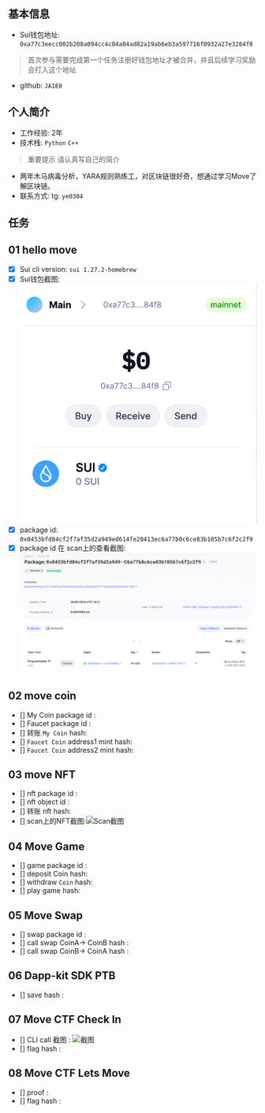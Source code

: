 ## 基本信息
- Sui钱包地址: `0xa77c3eecc002b208a094cc4c84a04ad82a19ab6eb3a597716f0932a27e3284f8`
> 首次参与需要完成第一个任务注册好钱包地址才被合并，并且后续学习奖励会打入这个地址
- github: `JA1E0`

## 个人简介
- 工作经验: 2年
- 技术栈: `Python` `C++`
> 重要提示 请认真写自己的简介
- 两年木马病毒分析，YARA规则熟练工，对区块链很好奇，想通过学习Move了解区块链。
- 联系方式: tg: `ye0304` 

## 任务

##   01 hello move  
- [x] Sui cli version: `sui 1.27.2-homebrew`
- [x] Sui钱包截图: ![Sui钱包截图](images/SCR-20240629-mzit.png)
- [x] package id: `0x0453bfd84cf2f7af35d2a949ed614fe28413ec6a77b0c6ce83b105b7c6f2c2f9`
- [x] package id 在 scan上的查看截图:![Scan截图](images/SCR-20240629-tftu.png)

##   02 move coin
- [] My Coin package id : 
- [] Faucet package id : 
- [] 转账 `My Coin` hash:
- [] `Faucet Coin` address1 mint hash:
- [] `Faucet Coin` address2 mint hash:

##   03 move NFT
- [] nft package id :
- [] nft object id : 
- [] 转账 nft  hash:
- [] scan上的NFT截图:![Scan截图](./images/你的图片地址)

##   04 Move Game
- [] game package id :
- [] deposit Coin hash:
- [] withdraw `Coin` hash:
- [] play game hash:

##   05 Move Swap
- [] swap package id :
- [] call swap CoinA-> CoinB  hash :
- [] call swap CoinB-> CoinA  hash :

##   06 Dapp-kit SDK PTB
- [] save hash :

##   07 Move CTF Check In
- [] CLI call 截图 : ![截图](./images/你的图片地址)
- [] flag hash :

##   08 Move CTF Lets Move
- [] proof : 
- [] flag hash :
